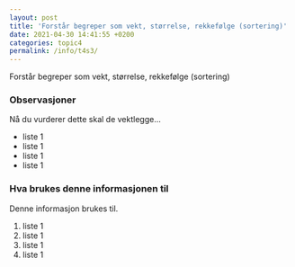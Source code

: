 ```yaml
---
layout: post
title: 'Forstår begreper som vekt, størrelse, rekkefølge (sortering)'
date: 2021-04-30 14:41:55 +0200
categories: topic4
permalink: /info/t4s3/
---
```


Forstår begreper som vekt, størrelse, rekkefølge (sortering)

### Observasjoner

Nå du vurderer dette skal de vektlegge...

- liste 1
- liste 1
- liste 1
- liste 1

### Hva brukes denne informasjonen til

Denne informasjon brukes til.

1. liste 1
2. liste 1
3. liste 1
4. liste 1
